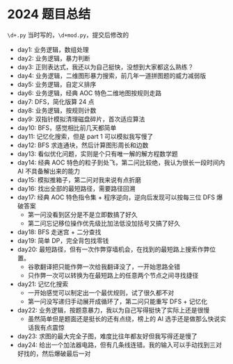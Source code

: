 # 2024 题目总结

`\d+.py` 当时写的，`\d+mod.py`，提交后修改的

- day1: 业务逻辑，数组处理
- day2: 业务逻辑，暴力判断
- day3: 正则表达式，我还以为自己挺快，没想到大家都这么熟练？
- day4: 业务逻辑，二维图形暴力搜索，前几年一道拼图题的威力减弱版
- day5: 业务逻辑，自定义排序
- day6: 业务逻辑，经典 AOC 特色二维地图按规则走路
- day7: DFS，简化版算 24 点
- day8: 业务逻辑，按规则计数
- day9: 双指针模拟清理磁盘碎片，首次适应算法
- day10: BFS，感觉相比前几天都简单
- day11: 记忆化搜索，但是 part 1 可以模拟我写慢了
- day12: BFS 求连通块，然后计算图形周长和边数
- day13: 看似优化问题，实则是个只有唯一解的解方程数学题
- day14: 经典 AOC 特色的粒子到处飞，第二问比较绝，我认为很长一段时间内 AI 不具备解出来的能力
- day15: 模拟推箱子，第二问对我来说有点折磨
- day16: 找出全部的最短路径，需要路径回溯
- day17: 经典 AOC 特色指令集 + 程序逆向，逆向后发现可以按每三位 DFS 爆破答案
    - 第一问没看到区分是不是立即数搞了好久
    - 第二问忘记移位操作优先级比加法低没加括号又搞了好久
- day18: BFS 走迷宫 + 二分查找
- day19: 简单 DP，完全背包找零钱
- day20: 最短路径，但有一次作弊穿墙机会，在找到的最短路上搜索作弊位置。
    - 谷歌翻译把只能作弊一次给我翻译没了，一开始思路全错
    - 只作弊一次可以转换为在最短路上的任意两个节点之间寻找捷径
- day21: 记忆化搜索
    - 一开始感觉可以制定出一个最优规则，试了很久都不对
    - 第一问没写递归手动展开成循环了，第二问只能重写 DFS + 记忆化
- day22: 业务逻辑，按题意暴力，我以为自己写得挺快了实际上还是很慢
    - 虽然简单但是题面还是挺长的还有点绕，榜上的 AI 选手还是做那么快说实话我有点震惊
- day23: 求图的最大完全子图，难度比往年都友好但我写得还是慢了
- day24: 给出一个加法器电路，但有几条线连错。我的输入可以手动找到三对好找的，然后爆破最后一对
